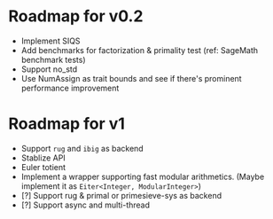 # Roadmap for v0.2
- Implement SIQS
- Add benchmarks for factorization & primality test (ref: SageMath benchmark tests)
- Support no_std
- Use NumAssign as trait bounds and see if there's prominent performance improvement

# Roadmap for v1
- Support `rug` and `ibig` as backend
- Stablize API
- Euler totient
- Implement a wrapper supporting fast modular arithmetics. (Maybe implement it as `Eiter<Integer, ModularInteger>`)
- [?] Support rug & primal or primesieve-sys as backend
- [?] Support async and multi-thread
